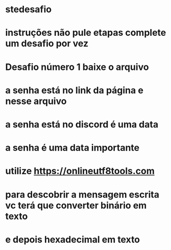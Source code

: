 # stedesafio
# instruções não pule etapas complete um desafio por vez
# Desafio número 1 baixe o arquivo
# a senha está no link da página e nesse arquivo
# a senha está no discord é uma data
# a senha é uma data importante
# utilize https://onlineutf8tools.com
# para descobrir a mensagem escrita vc terá que converter binário em texto
# e depois hexadecimal em texto
